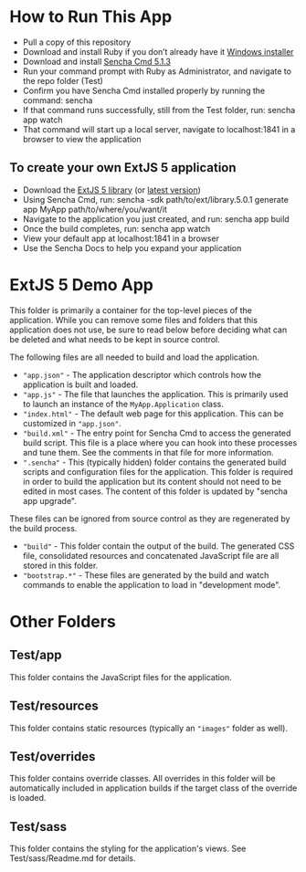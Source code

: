 # How to Run This App

 - Pull a copy of this repository
 - Download and install Ruby if you don’t already have it [Windows installer](http://rubyinstaller.org/)
 - Download and install [Sencha Cmd 5.1.3](https://www.sencha.com/products/extjs/cmd-download/)
 - Run your command prompt with Ruby as Administrator, and navigate to the repo folder (Test)
 - Confirm you have Sencha Cmd installed properly by running the command: sencha
 - If that command runs successfully, still from the Test folder, run: sencha app watch
 - That command will start up a local server, navigate to localhost:1841 in a browser to view the application

## To create your own ExtJS 5 application
 - Download the [ExtJS 5 library](http://olex.openlogic.com/packages/extjs/5.1.0) (or [latest version](https://www.sencha.com/legal/gpl/))
 - Using Sencha Cmd, run: sencha -sdk path/to/ext/library.5.0.1 generate app MyApp path/to/where/you/want/it
 - Navigate to the application you just created, and run: sencha app build
 - Once the build completes, run: sencha app watch
 - View your default app at localhost:1841 in a browser
 - Use the Sencha Docs to help you expand your application

# ExtJS 5 Demo App

This folder is primarily a container for the top-level pieces of the application.
While you can remove some files and folders that this application does not use,
be sure to read below before deciding what can be deleted and what needs to be
kept in source control.

The following files are all needed to build and load the application.

 - `"app.json"` - The application descriptor which controls how the application is
   built and loaded.
 - `"app.js"` - The file that launches the application. This is primarily used to
   launch an instance of the `MyApp.Application` class.
 - `"index.html"` - The default web page for this application. This can be customized
   in `"app.json"`.
 - `"build.xml"` - The entry point for Sencha Cmd to access the generated build
   script. This file is a place where you can hook into these processes and tune
   them. See the comments in that file for more information.
 - `".sencha"` - This (typically hidden) folder contains the generated build scripts
   and configuration files for the application. This folder is required in order to
   build the application but its content should not need to be edited in most cases.
   The content of this folder is updated by "sencha app upgrade".

These files can be ignored from source control as they are regenerated by the build
process.

 - `"build"` - This folder contain the output of the build. The generated CSS file,
   consolidated resources and concatenated JavaScript file are all stored in this
   folder.
 - `"bootstrap.*"` - These files are generated by the build and watch commands to
   enable the application to load in "development mode".

# Other Folders

## Test/app

This folder contains the JavaScript files for the application.

## Test/resources

This folder contains static resources (typically an `"images"` folder as well).

## Test/overrides

This folder contains override classes. All overrides in this folder will be 
automatically included in application builds if the target class of the override
is loaded.

## Test/sass

This folder contains the styling for the application's views. See Test/sass/Readme.md
for details.
